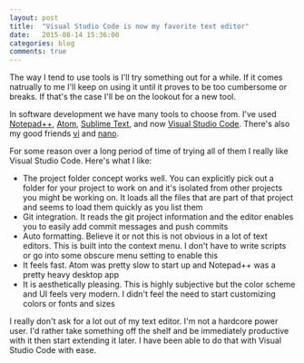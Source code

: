 ```yaml
---
layout: post
title:  "Visual Studio Code is now my favorite text editor"
date:   2015-08-14 15:36:00
categories: blog
comments: true
---
```


The way I tend to use tools is I'll try something out for a while.  If it comes natrually to me I'll keep on using it until it proves to be too cumbersome or breaks.  If that's the case I'll be on the lookout for a new tool.

In software development we have many tools to choose from.  I've used [Notepad++](https://notepad-plus-plus.org/), [Atom](https://atom.io/), [Sublime Text](http://www.sublimetext.com/), and now [Visual Studio Code](https://code.visualstudio.com/).  There's also my good friends [vi](https://en.wikipedia.org/wiki/Vi) and [nano](http://www.nano-editor.org/).

For some reason over a long period of time of trying all of them I really like Visual Studio Code.  Here's what I like:

-  The project folder concept works well.  You can explicitly pick out a folder for your project to work on and it's isolated from other projects you might be working on.  It loads all the files that are part of that project and seems to load them quickly as you list them
-  Git integration.  It reads the git project information and the editor enables you to easily add commit messages and push commits
-  Auto formatting.  Believe it or not this is not obvious in a lot of text editors.  This is built into the context menu.  I don't have to write scripts or go into some obscure menu setting to enable this
-  It feels fast. Atom was pretty slow to start up and Notepad++ was a pretty heavy desktop app
-  It is aesthetically pleasing.  This is highly subjective but the color scheme and UI feels very modern.  I didn't feel the need to start customizing colors or fonts and sizes

I really don't ask for a lot out of my text editor.  I'm not a hardcore power user.  I'd rather take something off the shelf and be immediately productive with it then start extending it later.  I have been able to do that with Visual Studio Code with ease.

